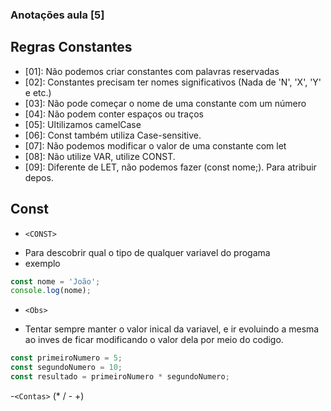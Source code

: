### Anotações aula [5]

## Regras Constantes
- [01]: Não podemos criar constantes com palavras reservadas
- [02]: Constantes precisam ter nomes significativos (Nada de 'N', 'X', 'Y' e etc.)
- [03]: Não pode começar o nome de uma constante com um número
- [04]: Não podem conter espaços ou traços
- [05]: Ultilizamos camelCase
- [06]: Const também utiliza Case-sensitive.
- [07]: Não podemos modificar o valor de uma constante com let
- [08]: Não utilize VAR, utilize CONST.
- [09]: Diferente de LET, não podemos fazer (const nome;). Para atribuir depos.

## Const
- `<CONST>` 
* Para descobrir qual o tipo de qualquer variavel do progama
* exemplo
```javascript
const nome = 'João';
console.log(nome);
```
- `<Obs>`
* Tentar sempre manter o valor inical da variavel, e ir evoluindo a mesma ao inves de ficar modificando o valor dela por meio do codigo.

```javascript
const primeiroNumero = 5;
const segundoNumero = 10;
const resultado = primeiroNumero * segundoNumero;
```
-`<Contas>`
(* / - +)

